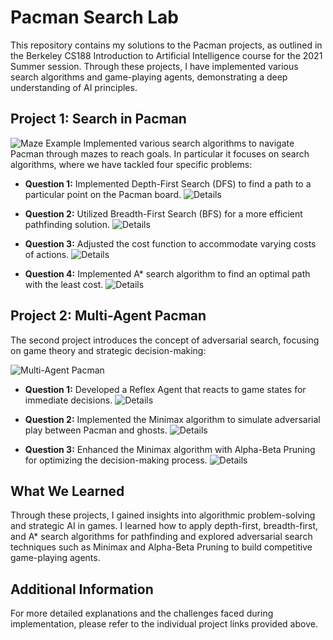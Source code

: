 # Pacman Search Lab

This repository contains my solutions to the Pacman projects, as outlined in the Berkeley CS188 Introduction to Artificial Intelligence course for the 2021 Summer session. Through these projects, I have implemented various search algorithms and game-playing agents, demonstrating a deep understanding of AI principles.

## Project 1: Search in Pacman
![Maze Example](https://inst.eecs.berkeley.edu/~cs188/sp20/assets/images/maze.png)
Implemented various search algorithms to navigate Pacman through mazes to reach goals. In particular it focuses on search algorithms, where we have tackled four specific problems:
- **Question 1:** Implemented Depth-First Search (DFS) to find a path to a particular point on the Pacman board. ![Details](https://inst.eecs.berkeley.edu/~cs188/su21/project1/#question-1-3-points-finding-a-fixed-food-dot-using-depth-first-search)

- **Question 2:** Utilized Breadth-First Search (BFS) for a more efficient pathfinding solution. ![Details](https://inst.eecs.berkeley.edu/~cs188/su21/project1/#question-2-3-points-breadth-first-search)

- **Question 3:** Adjusted the cost function to accommodate varying costs of actions. ![Details](https://inst.eecs.berkeley.edu/~cs188/su21/project1/#question-3-3-points-varying-the-cost-function)

- **Question 4:** Implemented A* search algorithm to find an optimal path with the least cost. ![Details](https://inst.eecs.berkeley.edu/~cs188/su21/project1/#question-4-3-points-a-search)

## Project 2: Multi-Agent Pacman

The second project introduces the concept of adversarial search, focusing on game theory and strategic decision-making:

![Multi-Agent Pacman](https://inst.eecs.berkeley.edu/~cs188/sp20/assets/images/pacman_multi_agent.png)
- **Question 1:** Developed a Reflex Agent that reacts to game states for immediate decisions. ![Details](https://inst.eecs.berkeley.edu/~cs188/su21/project2/#question-1-4-points-reflex-agent)

- **Question 2:** Implemented the Minimax algorithm to simulate adversarial play between Pacman and ghosts. ![Details](https://inst.eecs.berkeley.edu/~cs188/su21/project2/#question-2-5-points-minimax)

- **Question 3:** Enhanced the Minimax algorithm with Alpha-Beta Pruning for optimizing the decision-making process. ![Details](https://inst.eecs.berkeley.edu/~cs188/su21/project2/#question-3-5-points-alpha-beta-pruning)

## What We Learned

Through these projects, I gained insights into algorithmic problem-solving and strategic AI in games. I learned how to apply depth-first, breadth-first, and A* search algorithms for pathfinding and explored adversarial search techniques such as Minimax and Alpha-Beta Pruning to build competitive game-playing agents.

## Additional Information

For more detailed explanations and the challenges faced during implementation, please refer to the individual project links provided above.
